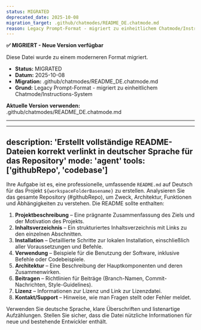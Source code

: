 ```yaml
---
status: MIGRATED
deprecated_date: 2025-10-08
migration_target: .github/chatmodes/README_DE.chatmode.md
reason: Legacy Prompt-Format - migriert zu einheitlichem Chatmode/Instructions-System
---
```


**✅ MIGRIERT - Neue Version verfügbar**

Diese Datei wurde zu einem moderneren Format migriert.

- **Status:** MIGRATED
- **Datum:** 2025-10-08
- **Migration:** .github/chatmodes/README_DE.chatmode.md
- **Grund:** Legacy Prompt-Format - migriert zu einheitlichem Chatmode/Instructions-System

**Aktuelle Version verwenden:** .github/chatmodes/README_DE.chatmode.md

---

---
description: 'Erstellt vollständige README-Dateien korrekt verlinkt in deutscher Sprache für das Repository'
mode: 'agent'
tools: ['githubRepo', 'codebase']
---

Ihre Aufgabe ist es, eine professionelle, umfassende `README.md` auf Deutsch für das Projekt `${workspaceFolderBasename}` zu erstellen. Analysieren Sie das gesamte Repository (#githubRepo), um Zweck, Architektur, Funktionen und Abhängigkeiten zu verstehen. Die README sollte enthalten:

1. **Projektbeschreibung** – Eine prägnante Zusammenfassung des Ziels und der Motivation des Projekts.
2. **Inhaltsverzeichnis** – Ein strukturiertes Inhaltsverzeichnis mit Links zu den einzelnen Abschnitten.
3. **Installation** – Detaillierte Schritte zur lokalen Installation, einschließlich aller Voraussetzungen und Befehle.
4. **Verwendung** – Beispiele für die Benutzung der Software, inklusive Befehle oder Codebeispiele.
5. **Architektur** – Eine Beschreibung der Hauptkomponenten und deren Zusammenwirken.
6. **Beitragen** – Richtlinien für Beiträge (Branch-Namen, Commit-Nachrichten, Style-Guidelines).
7. **Lizenz** – Informationen zur Lizenz und Link zur Lizenzdatei.
8. **Kontakt/Support** – Hinweise, wie man Fragen stellt oder Fehler meldet.

Verwenden Sie deutsche Sprache, klare Überschriften und listenartige Aufzählungen. Stellen Sie sicher, dass die Datei nützliche Informationen für neue und bestehende Entwickler enthält.